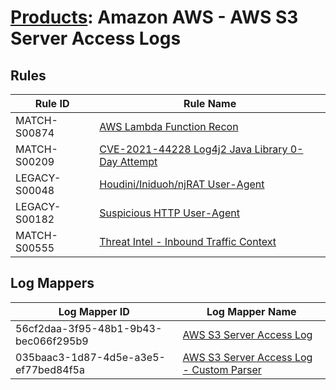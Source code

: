 # [Products](README.md): Amazon AWS - AWS S3 Server Access Logs

## Rules

|Rule ID|Rule Name|
|----|----|
|MATCH-S00874|[AWS Lambda Function Recon](../rules/MATCH-S00874.md)|
|MATCH-S00209|[CVE-2021-44228 Log4j2 Java Library 0-Day Attempt](../rules/MATCH-S00209.md)|
|LEGACY-S00048|[Houdini/Iniduoh/njRAT User-Agent](../rules/LEGACY-S00048.md)|
|LEGACY-S00182|[Suspicious HTTP User-Agent](../rules/LEGACY-S00182.md)|
|MATCH-S00555|[Threat Intel - Inbound Traffic Context](../rules/MATCH-S00555.md)|


## Log Mappers

|Log Mapper ID|Log Mapper Name|
|----|----|
|56cf2daa-3f95-48b1-9b43-bec066f295b9|[AWS S3 Server Access Log](../mappings/56cf2daa-3f95-48b1-9b43-bec066f295b9.md)|
|035baac3-1d87-4d5e-a3e5-ef77bed84f5a|[AWS S3 Server Access Log - Custom Parser](../mappings/035baac3-1d87-4d5e-a3e5-ef77bed84f5a.md)|


